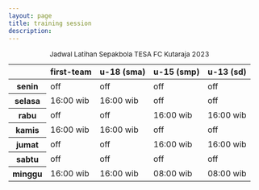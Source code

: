 ```yaml
---
layout: page
title: training session
description: 
---
```


<table class="table table-dark table-striped-columns">
  <caption class="caption-top text-secondary"><small>Jadwal Latihan Sepakbola TESA FC Kutaraja 2023</small></caption>
  <thead>
    <!--<tr>
      <th scope="row" colspan="5" class="text-center">Jadwal Latihan TESA FC Kutaraja 2023</th>
    </tr>-->
    <tr class="text-uppercase">
      <th scope="col"></th>
      <th scope="col">first-team</th>
      <th scope="col">u-18 (sma)</th>
      <th scope="col">u-15 (smp)</th>
      <th scope="col">u-13 (sd)</th>
    </tr>
  </thead>
  <tbody class="table-group-divider text-uppercase">
    <tr>
      <th scope="row" class="text-center text-capitalize">senin</th>
      <td class="text-secondary">off</td>
      <td class="text-secondary">off</td>
      <td class="text-secondary">off</td>
      <td class="text-secondary">off</td>
    </tr>
    <tr>
      <th scope="row" class="text-center text-capitalize">selasa</th>
      <td>16:00 wib</td>
      <td>16:00 wib</td>
      <td class="text-secondary">off</td>
      <td class="text-secondary">off</td>
    </tr>
    <tr>
      <th scope="row" class="text-center text-capitalize">rabu</th>
      <td class="text-secondary">off</td>
      <td class="text-secondary">off</td>
      <td>16:00 wib</td>
      <td>16:00 wib</td>
    </tr>
    <tr>
      <th scope="row" class="text-center text-capitalize">kamis</th>
      <td>16:00 wib</td>
      <td>16:00 wib</td>
      <td class="text-secondary">off</td>
      <td class="text-secondary">off</td>
    </tr>
    <tr>
      <th scope="row" class="text-center text-capitalize">jumat</th>
      <td class="text-secondary">off</td>
      <td class="text-secondary">off</td>
      <td>16:00 wib</td>
      <td>16:00 wib</td>
    </tr>
    <tr>
      <th scope="row" class="text-center text-capitalize">sabtu</th>
      <td class="text-secondary">off</td>
      <td class="text-secondary">off</td>
      <td class="text-secondary">off</td>
      <td class="text-secondary">off</td>
    </tr>
    <tr>
      <th scope="row" class="text-center text-capitalize">minggu</th>
      <td>16:00 wib</td>
      <td>16:00 wib</td>
      <td>08:00 wib</td>
      <td>08:00 wib</td>
    </tr>
  </tbody>
  <!--<tfoot>
    <tr>
      <td scope="row" colspan="5" class="text-center">Lapangan Sepakbola Kutaraja</td>
    </tr>
  </tfoot>-->
</table>

